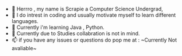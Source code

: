 - 👋 Herrro , my name is Scrapie a Computer Science Undergrad,
- 👀 I do intrest in coding and usually motivate myself to learn different languages.
- 🌱 Currently i'm learning Java , Python.
- 💞️ Currently due to Studies collabration is not in mind.
- 📫 if you have any issues or questions do pop me at : ~Currently Not avaliable~

<!---
Scrap-H/Scrap-H is a ✨ special ✨ repository because its `README.md` (this file) appears on your GitHub profile.
You can click the Preview link to take a look at your changes.
--->
